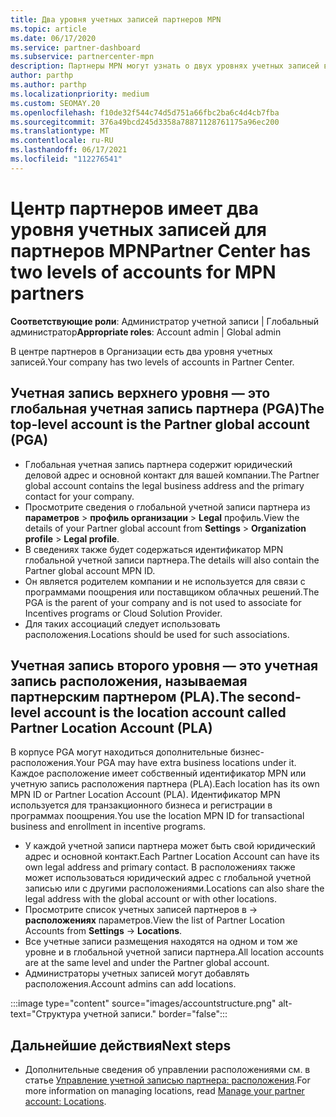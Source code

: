 ```yaml
---
title: Два уровня учетных записей партнеров MPN
ms.topic: article
ms.date: 06/17/2020
ms.service: partner-dashboard
ms.subservice: partnercenter-mpn
description: Партнеры MPN могут узнать о двух уровнях учетных записей в центре партнеров, о глобальной учетной записи партнера (PGA) и учетной записи расположения партнеров (PLA).
author: parthp
ms.author: parthp
ms.localizationpriority: medium
ms.custom: SEOMAY.20
ms.openlocfilehash: f10de32f544c74d5d751a66fbc2ba6c4d4cb7fba
ms.sourcegitcommit: 376a49bcd245d3358a78871128761175a96ec200
ms.translationtype: MT
ms.contentlocale: ru-RU
ms.lasthandoff: 06/17/2021
ms.locfileid: "112276541"
---
```

# <a name="partner-center-has-two-levels-of-accounts-for-mpn-partners"></a><span data-ttu-id="26296-103">Центр партнеров имеет два уровня учетных записей для партнеров MPN</span><span class="sxs-lookup"><span data-stu-id="26296-103">Partner Center has two levels of accounts for MPN partners</span></span>

<span data-ttu-id="26296-104">**Соответствующие роли**: Администратор учетной записи | Глобальный администратор</span><span class="sxs-lookup"><span data-stu-id="26296-104">**Appropriate roles**: Account admin | Global admin</span></span>

<span data-ttu-id="26296-105">В центре партнеров в Организации есть два уровня учетных записей.</span><span class="sxs-lookup"><span data-stu-id="26296-105">Your company has two levels of accounts in Partner Center.</span></span>

## <a name="the-top-level-account-is-the-partner-global-account-pga"></a><span data-ttu-id="26296-106">Учетная запись верхнего уровня — это глобальная учетная запись партнера (PGA)</span><span class="sxs-lookup"><span data-stu-id="26296-106">The top-level account is the Partner global account (PGA)</span></span>

- <span data-ttu-id="26296-107">Глобальная учетная запись партнера содержит юридический деловой адрес и основной контакт для вашей компании.</span><span class="sxs-lookup"><span data-stu-id="26296-107">The Partner global account contains the legal business address and the primary contact for your company.</span></span> 
- <span data-ttu-id="26296-108">Просмотрите сведения о глобальной учетной записи партнера из **параметров**  >  **профиль организации**  >  **Legal** профиль.</span><span class="sxs-lookup"><span data-stu-id="26296-108">View the details of your Partner global account from **Settings** > **Organization profile** > **Legal profile**.</span></span>
- <span data-ttu-id="26296-109">В сведениях также будет содержаться идентификатор MPN глобальной учетной записи партнера.</span><span class="sxs-lookup"><span data-stu-id="26296-109">The details will also contain the Partner global account MPN ID.</span></span> 
- <span data-ttu-id="26296-110">Он является родителем компании и не используется для связи с программами поощрения или поставщиком облачных решений.</span><span class="sxs-lookup"><span data-stu-id="26296-110">The PGA is the parent of your company and is not used to associate for Incentives programs or Cloud Solution Provider.</span></span> 
- <span data-ttu-id="26296-111">Для таких ассоциаций следует использовать расположения.</span><span class="sxs-lookup"><span data-stu-id="26296-111">Locations should be used for such associations.</span></span>

## <a name="the-second-level-account-is-the-location-account-called-partner-location-account-pla"></a><span data-ttu-id="26296-112">Учетная запись второго уровня — это учетная запись расположения, называемая партнерским партнером (PLA).</span><span class="sxs-lookup"><span data-stu-id="26296-112">The second-level account is the location account called Partner Location Account (PLA)</span></span>

<span data-ttu-id="26296-113">В корпусе PGA могут находиться дополнительные бизнес-расположения.</span><span class="sxs-lookup"><span data-stu-id="26296-113">Your PGA may have extra business locations under it.</span></span> <span data-ttu-id="26296-114">Каждое расположение имеет собственный идентификатор MPN или учетную запись расположения партнера (PLA).</span><span class="sxs-lookup"><span data-stu-id="26296-114">Each location has its own MPN ID or Partner Location Account (PLA).</span></span> <span data-ttu-id="26296-115">Идентификатор MPN используется для транзакционного бизнеса и регистрации в программах поощрения.</span><span class="sxs-lookup"><span data-stu-id="26296-115">You use the location MPN ID for transactional business and enrollment in incentive programs.</span></span>

- <span data-ttu-id="26296-116">У каждой учетной записи партнера может быть свой юридический адрес и основной контакт.</span><span class="sxs-lookup"><span data-stu-id="26296-116">Each Partner Location Account can have its own legal address and primary contact.</span></span> <span data-ttu-id="26296-117">В расположениях также может использоваться юридический адрес с глобальной учетной записью или с другими расположениями.</span><span class="sxs-lookup"><span data-stu-id="26296-117">Locations can also share the legal address with the global account or with other locations.</span></span>
- <span data-ttu-id="26296-118">Просмотрите список учетных записей партнеров в   ->  **расположениях** параметров.</span><span class="sxs-lookup"><span data-stu-id="26296-118">View the list of Partner Location Accounts from **Settings** -> **Locations**.</span></span>
- <span data-ttu-id="26296-119">Все учетные записи размещения находятся на одном и том же уровне и в глобальной учетной записи партнера.</span><span class="sxs-lookup"><span data-stu-id="26296-119">All location accounts are at the same level and under the Partner global account.</span></span>
- <span data-ttu-id="26296-120">Администраторы учетных записей могут добавлять расположения.</span><span class="sxs-lookup"><span data-stu-id="26296-120">Account admins can add locations.</span></span>

:::image type="content" source="images/accountstructure.png" alt-text="Структура учетной записи." border="false":::

## <a name="next-steps"></a><span data-ttu-id="26296-122">Дальнейшие действия</span><span class="sxs-lookup"><span data-stu-id="26296-122">Next steps</span></span>

- <span data-ttu-id="26296-123">Дополнительные сведения об управлении расположениями см. в статье [Управление учетной записью партнера: расположения](manage-locations.md).</span><span class="sxs-lookup"><span data-stu-id="26296-123">For more information on managing locations, read [Manage your partner account: Locations](manage-locations.md).</span></span>
